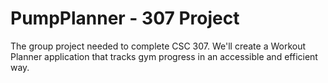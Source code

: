# PumpPlanner - 307 Project

The group project needed to complete CSC 307. We'll create a
Workout Planner application that tracks gym progress in an
accessible and efficient way.
